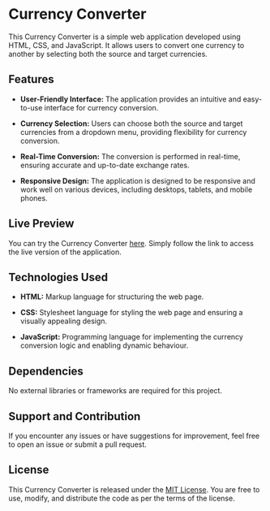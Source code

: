 # Currency Converter

This Currency Converter is a simple web application developed using HTML, CSS, and JavaScript. It allows users to convert one currency to another by selecting both the source and target currencies.

## Features

- **User-Friendly Interface:** The application provides an intuitive and easy-to-use interface for currency conversion.

- **Currency Selection:** Users can choose both the source and target currencies from a dropdown menu, providing flexibility for currency conversion.

- **Real-Time Conversion:** The conversion is performed in real-time, ensuring accurate and up-to-date exchange rates.

- **Responsive Design:** The application is designed to be responsive and work well on various devices, including desktops, tablets, and mobile phones.

## Live Preview

You can try the Currency Converter [here](https://currency-converter-nine-zeta.vercel.app/). Simply follow the link to access the live version of the application.

## Technologies Used

- **HTML:** Markup language for structuring the web page.

- **CSS:** Stylesheet language for styling the web page and ensuring a visually appealing design.

- **JavaScript:** Programming language for implementing the currency conversion logic and enabling dynamic behaviour.

## Dependencies

No external libraries or frameworks are required for this project.

## Support and Contribution

If you encounter any issues or have suggestions for improvement, feel free to open an issue or submit a pull request.

## License

This Currency Converter is released under the [MIT License](LICENSE). You are free to use, modify, and distribute the code as per the terms of the license.

